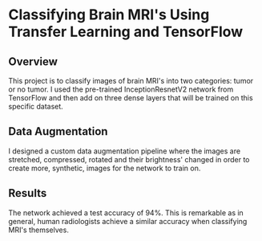 # Classifying Brain MRI's Using Transfer Learning and TensorFlow

## Overview 

This project is to classify images of brain MRI's into two categories: tumor or no tumor. I used the pre-trained InceptionResnetV2 network from TensorFlow and then add on three dense layers that will be trained on this specific dataset.

## Data Augmentation

I designed a custom data augmentation pipeline where the images are stretched, compressed, rotated and their brightness' changed in order to create more, synthetic, images for the network to train on. 

## Results

The network achieved a test accuracy of 94%. This is remarkable as in general, human radiologists achieve a similar accuracy when classifying MRI's themselves. 
